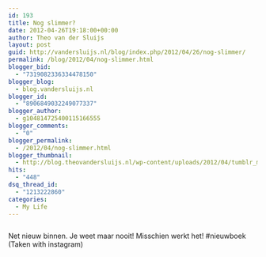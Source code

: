 ```yaml
---
id: 193
title: Nog slimmer?
date: 2012-04-26T19:18:00+00:00
author: Theo van der Sluijs
layout: post
guid: http://vandersluijs.nl/blog/index.php/2012/04/26/nog-slimmer/
permalink: /blog/2012/04/nog-slimmer.html
blogger_bid:
  - "7319082336334478150"
blogger_blog:
  - blog.vandersluijs.nl
blogger_id:
  - "8906849032249077337"
blogger_author:
  - g104814725400115166555
blogger_comments:
  - "0"
blogger_permalink:
  - /2012/04/nog-slimmer.html
blogger_thumbnail:
  - http://blog.theovandersluijs.nl/wp-content/uploads/2012/04/tumblr_m33hamoZWQ1rpqrb1o1_1280-300x300.jpg
hits:
  - "448"
dsq_thread_id:
  - "1213222860"
categories:
  - My Life
---
```

<div>
  <img alt="" src="https://vandersluijs.nl/wp-content/uploads/2012/04/tumblr_m33hamoZWQ1rpqrb1o1_1280-300x300.jpg" />
</div>

Net nieuw binnen. Je weet maar nooit! Misschien werkt het! #nieuwboek (Taken with instagram)